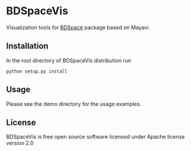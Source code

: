 # BDSpaceVis

Visualization tools for [BDSpace](https://github.com/bond-anton/BDSpace) package based on Mayavi.

## Installation

In the root directory of BDSpaceVis distribution run
```shell
python setup.py install
```
## Usage

Please see the demo directory for the usage examples.

## License

BDSpaceVis is free open source software licensed under Apache license version 2.0

